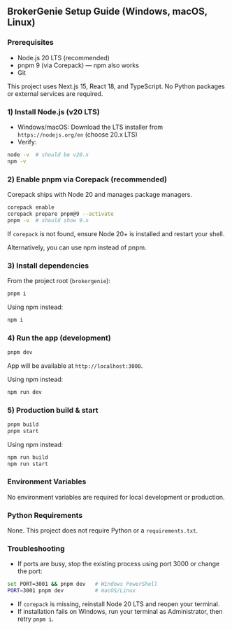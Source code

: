 ## BrokerGenie Setup Guide (Windows, macOS, Linux)

### Prerequisites
- Node.js 20 LTS (recommended)
- pnpm 9 (via Corepack) — npm also works
- Git

This project uses Next.js 15, React 18, and TypeScript. No Python packages or external services are required.

### 1) Install Node.js (v20 LTS)
- Windows/macOS: Download the LTS installer from `https://nodejs.org/en` (choose 20.x LTS)
- Verify:
```bash
node -v  # should be v20.x
npm -v
```

### 2) Enable pnpm via Corepack (recommended)
Corepack ships with Node 20 and manages package managers.
```bash
corepack enable
corepack prepare pnpm@9 --activate
pnpm -v  # should show 9.x
```
If `corepack` is not found, ensure Node 20+ is installed and restart your shell.

Alternatively, you can use npm instead of pnpm.

### 3) Install dependencies
From the project root (`brokergenie`):
```bash
pnpm i
```
Using npm instead:
```bash
npm i
```

### 4) Run the app (development)
```bash
pnpm dev
```
App will be available at `http://localhost:3000`.

Using npm instead:
```bash
npm run dev
```

### 5) Production build & start
```bash
pnpm build
pnpm start
```
Using npm instead:
```bash
npm run build
npm run start
```

### Environment Variables
No environment variables are required for local development or production.

### Python Requirements
None. This project does not require Python or a `requirements.txt`.

### Troubleshooting
- If ports are busy, stop the existing process using port 3000 or change the port:
```bash
set PORT=3001 && pnpm dev   # Windows PowerShell
PORT=3001 pnpm dev          # macOS/Linux
```
- If `corepack` is missing, reinstall Node 20 LTS and reopen your terminal.
- If installation fails on Windows, run your terminal as Administrator, then retry `pnpm i`.
